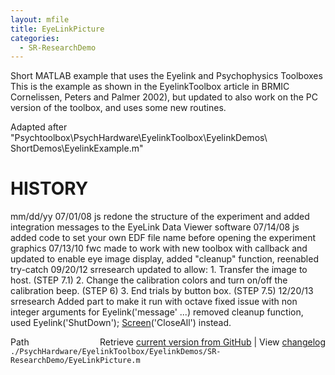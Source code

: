 ```yaml
---
layout: mfile
title: EyeLinkPicture
categories:
  - SR-ResearchDemo
---
```


 Short MATLAB example that uses the Eyelink and Psychophysics Toolboxes
 This is the example as shown in the EyelinkToolbox article in BRMIC
 Cornelissen, Peters and Palmer 2002\), but updated to also work on the
 PC version of the toolbox, and uses some new routines.

 Adapted after "Psychtoolbox\\PsychHardware\\EyelinkToolbox\\EyelinkDemos\\
 ShortDemos\\EyelinkExample.m"

#  HISTORY

 mm/dd/yy
 07/01/08 js    redone the structure of the experiment and added
        integration messages to the EyeLink Data Viewer software
 07/14/08 js    added code to set your own EDF file name before opening
        the experiment graphics
 07/13/10  fwc made to work with new toolbox with callback and updated to
               enable eye image display, added "cleanup" function,
               reenabled try\-catch
 09/20/12 srresearch updated to allow:
               1. Transfer the image to host. \(STEP 7.1\)
               2. Change the calibration colors and turn on/off the
                   calibration beep. \(STEP 6\)
               3. End trials by button box. \(STEP 7.5\)
 12/20/13  srresearch
                Added part to make it run with octave
                fixed issue with non integer arguments for Eyelink\('message' ...\)
                removed cleanup function, used Eyelink\('ShutDown'\); [Screen](/docs/Screen)\('CloseAll'\) instead.



<div class="code_header" style="text-align:right;">
  <span style="float:left;">Path&nbsp;&nbsp;</span> <span class="counter">Retrieve <a href=
  "https://raw.github.com/Psychtoolbox-3/Psychtoolbox-3/beta/./PsychHardware/EyelinkToolbox/EyelinkDemos/SR-ResearchDemo/EyeLinkPicture.m">current version from GitHub</a> | View <a href=
  "https://github.com/Psychtoolbox-3/Psychtoolbox-3/commits/beta/./PsychHardware/EyelinkToolbox/EyelinkDemos/SR-ResearchDemo/EyeLinkPicture.m">changelog</a></span>
</div>
<div class="code">
  <code>./PsychHardware/EyelinkToolbox/EyelinkDemos/SR-ResearchDemo/EyeLinkPicture.m</code>
</div>
